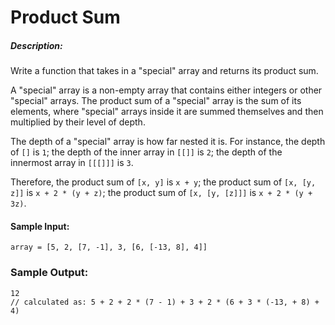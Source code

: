 # Product Sum

##### Description:

Write a function that takes in a "special" array and returns its product sum.

A "special" array is a non-empty array that contains either integers or other "special" arrays. The product sum of a "special" array is the sum of its elements, where "special" arrays inside it are summed themselves and then multiplied by their level of depth.

The depth of a "special" array is how far nested it is. For instance, the depth of `[]` is `1`; the depth of the inner array in `[[]]` is `2`; the depth of the innermost array in `[[[]]]` is `3`.

Therefore, the product sum of `[x, y]` is `x + y`; the product sum of `[x, [y, z]]` is `x + 2 * (y + z)`; the product sum of `[x, [y, [z]]]` is `x + 2 * (y + 3z)`.

#### Sample Input:

```
array = [5, 2, [7, -1], 3, [6, [-13, 8], 4]]
```

### Sample Output:

```
12
// calculated as: 5 + 2 + 2 * (7 - 1) + 3 + 2 * (6 + 3 * (-13, + 8) + 4)
```
